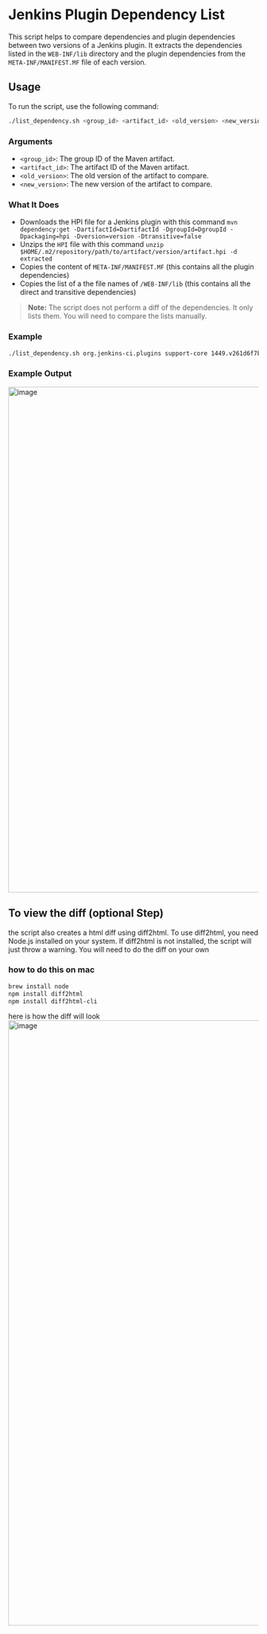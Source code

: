 # Jenkins Plugin Dependency List


This script helps to compare dependencies and plugin dependencies between two versions of a Jenkins plugin. It extracts the dependencies listed in the `WEB-INF/lib` directory and the plugin dependencies from the `META-INF/MANIFEST.MF` file of each version.

## Usage

To run the script, use the following command:

```bash
./list_dependency.sh <group_id> <artifact_id> <old_version> <new_version>
```

### Arguments

- `<group_id>`: The group ID of the Maven artifact.
- `<artifact_id>`: The artifact ID of the Maven artifact.
- `<old_version>`: The old version of the artifact to compare.
- `<new_version>`: The new version of the artifact to compare.

### What It Does

- Downloads the HPI file for a Jenkins plugin with this command `mvn dependency:get -DartifactId=DartifactId -DgroupId=DgroupId -Dpackaging=hpi -Dversion=version -Dtransitive=false`
- Unzips the `HPI` file with this command `unzip $HOME/.m2/repository/path/to/artifact/version/artifact.hpi -d extracted`
- Copies the content of `META-INF/MANIFEST.MF` (this contains all the plugin dependencies)
- Copies the list of a the file names of `/WEB-INF/lib` (this contains all the direct and transitive dependencies)

> **Note:** The script does not perform a diff of the dependencies. It only lists them. You will need to compare the lists manually.



### Example

```bash
./list_dependency.sh org.jenkins-ci.plugins support-core 1449.v261d6f7b_f9f3 1459.va_f527ce9a_d64
```

### Example Output

<img width="1016" alt="image" src="https://github.com/user-attachments/assets/0df8193e-caba-40a9-9012-ab81fbf80306">

## To view the diff (optional Step)
the script also creates a html diff using diff2html. To use diff2html, you need Node.js installed on your system. If diff2html is not installed, the script will just throw a warning. You will need to do the diff on your own

### how to do this on mac

```bash
brew install node
npm install diff2html
npm install diff2html-cli
```

here is how the diff will look 
<img width="1216" alt="image" src="https://github.com/user-attachments/assets/f90ebb44-3ca2-450c-aa6a-4ca75b1ef623">



